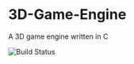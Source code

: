 # 3D-Game-Engine
A 3D game engine written in C

![Build Status](https://travis-ci.org/weirichd/3D-Game-Engine.svg?branch=master)
